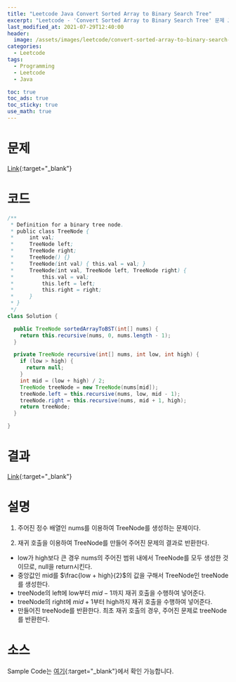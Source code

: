 ```yaml
---
title: "Leetcode Java Convert Sorted Array to Binary Search Tree"
excerpt: "Leetcode - 'Convert Sorted Array to Binary Search Tree' 문제 Java 풀이"
last_modified_at: 2021-07-29T12:40:00
header:
  image: /assets/images/leetcode/convert-sorted-array-to-binary-search-tree.png
categories:
  - Leetcode
tags:
  - Programming
  - Leetcode
  - Java

toc: true
toc_ads: true
toc_sticky: true
use_math: true
---
```

# 문제
[Link](https://leetcode.com/problems/convert-sorted-array-to-binary-search-tree/){:target="_blank"}

# 코드
```java
/**
 * Definition for a binary tree node.
 * public class TreeNode {
 *     int val;
 *     TreeNode left;
 *     TreeNode right;
 *     TreeNode() {}
 *     TreeNode(int val) { this.val = val; }
 *     TreeNode(int val, TreeNode left, TreeNode right) {
 *         this.val = val;
 *         this.left = left;
 *         this.right = right;
 *     }
 * }
 */
class Solution {

  public TreeNode sortedArrayToBST(int[] nums) {
    return this.recursive(nums, 0, nums.length - 1);
  }

  private TreeNode recursive(int[] nums, int low, int high) {
    if (low > high) {
      return null;
    }
    int mid = (low + high) / 2;
    TreeNode treeNode = new TreeNode(nums[mid]);
    treeNode.left = this.recursive(nums, low, mid - 1);
    treeNode.right = this.recursive(nums, mid + 1, high);
    return treeNode;
  }

}
```

# 결과
[Link](https://leetcode.com/submissions/detail/529932117/){:target="_blank"}

# 설명
1. 주어진 정수 배열인 nums를 이용하여 TreeNode를 생성하는 문제이다.

2. 재귀 호출을 이용하여 TreeNode를 만들어 주어진 문제의 결과로 반환한다.
- low가 high보다 큰 경우 nums의 주어진 범위 내에서 TreeNode를 모두 생성한 것이므로, null을 return시킨다.
- 중앙값인 mid를 $\frac{low + high}{2}$의 값을 구해서 TreeNode인 treeNode를 생성한다.
- treeNode의 left에 low부터 $mid - 1$까지 재귀 호출을 수행하여 넣어준다.
- treeNode의 right에 $mid + 1$부터 high까지 재귀 호출을 수행하여 넣어준다.
- 만들어진 treeNode를 반환한다. 최초 재귀 호출의 경우, 주어진 문제로 treeNode를 반환한다.

# 소스
Sample Code는 [여기](https://github.com/GracefulSoul/leetcode/blob/master/src/main/java/gracefulsoul/problems/ConvertSortedArrayToBinarySearchTree.java){:target="_blank"}에서 확인 가능합니다.